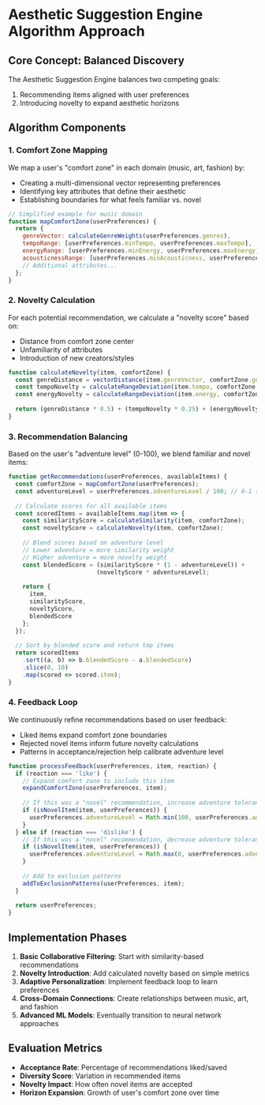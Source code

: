 # Aesthetic Suggestion Engine Algorithm Approach

## Core Concept: Balanced Discovery

The Aesthetic Suggestion Engine balances two competing goals:
1. Recommending items aligned with user preferences
2. Introducing novelty to expand aesthetic horizons

## Algorithm Components

### 1. Comfort Zone Mapping

We map a user's "comfort zone" in each domain (music, art, fashion) by:

- Creating a multi-dimensional vector representing preferences
- Identifying key attributes that define their aesthetic
- Establishing boundaries for what feels familiar vs. novel

```javascript
// Simplified example for music domain
function mapComfortZone(userPreferences) {
  return {
    genreVector: calculateGenreWeights(userPreferences.genres),
    tempoRange: [userPreferences.minTempo, userPreferences.maxTempo],
    energyRange: [userPreferences.minEnergy, userPreferences.maxEnergy],
    acousticnessRange: [userPreferences.minAcousticness, userPreferences.maxAcousticness],
    // Additional attributes...
  };
}
```

### 2. Novelty Calculation

For each potential recommendation, we calculate a "novelty score" based on:

- Distance from comfort zone center
- Unfamiliarity of attributes
- Introduction of new creators/styles

```javascript
function calculateNovelty(item, comfortZone) {
  const genreDistance = vectorDistance(item.genreVector, comfortZone.genreVector);
  const tempoNovelty = calculateRangeDeviation(item.tempo, comfortZone.tempoRange);
  const energyNovelty = calculateRangeDeviation(item.energy, comfortZone.energyRange);
  
  return (genreDistance * 0.5) + (tempoNovelty * 0.25) + (energyNovelty * 0.25);
}
```

### 3. Recommendation Balancing

Based on the user's "adventure level" (0-100), we blend familiar and novel items:

```javascript
function getRecommendations(userPreferences, availableItems) {
  const comfortZone = mapComfortZone(userPreferences);
  const adventureLevel = userPreferences.adventureLevel / 100; // 0-1 scale
  
  // Calculate scores for all available items
  const scoredItems = availableItems.map(item => {
    const similarityScore = calculateSimilarity(item, comfortZone);
    const noveltyScore = calculateNovelty(item, comfortZone);
    
    // Blend scores based on adventure level
    // Lower adventure = more similarity weight
    // Higher adventure = more novelty weight
    const blendedScore = (similarityScore * (1 - adventureLevel)) + 
                         (noveltyScore * adventureLevel);
    
    return {
      item,
      similarityScore,
      noveltyScore,
      blendedScore
    };
  });
  
  // Sort by blended score and return top items
  return scoredItems
    .sort((a, b) => b.blendedScore - a.blendedScore)
    .slice(0, 10)
    .map(scored => scored.item);
}
```

### 4. Feedback Loop

We continuously refine recommendations based on user feedback:

- Liked items expand comfort zone boundaries
- Rejected novel items inform future novelty calculations
- Patterns in acceptance/rejection help calibrate adventure level

```javascript
function processFeedback(userPreferences, item, reaction) {
  if (reaction === 'like') {
    // Expand comfort zone to include this item
    expandComfortZone(userPreferences, item);
    
    // If this was a "novel" recommendation, increase adventure tolerance
    if (isNovelItem(item, userPreferences)) {
      userPreferences.adventureLevel = Math.min(100, userPreferences.adventureLevel + 5);
    }
  } else if (reaction === 'dislike') {
    // If this was a "novel" recommendation, decrease adventure tolerance
    if (isNovelItem(item, userPreferences)) {
      userPreferences.adventureLevel = Math.max(0, userPreferences.adventureLevel - 3);
    }
    
    // Add to exclusion patterns
    addToExclusionPatterns(userPreferences, item);
  }
  
  return userPreferences;
}
```

## Implementation Phases

1. **Basic Collaborative Filtering**: Start with similarity-based recommendations
2. **Novelty Introduction**: Add calculated novelty based on simple metrics
3. **Adaptive Personalization**: Implement feedback loop to learn preferences
4. **Cross-Domain Connections**: Create relationships between music, art, and fashion
5. **Advanced ML Models**: Eventually transition to neural network approaches

## Evaluation Metrics

- **Acceptance Rate**: Percentage of recommendations liked/saved
- **Diversity Score**: Variation in recommended items
- **Novelty Impact**: How often novel items are accepted
- **Horizon Expansion**: Growth of user's comfort zone over time